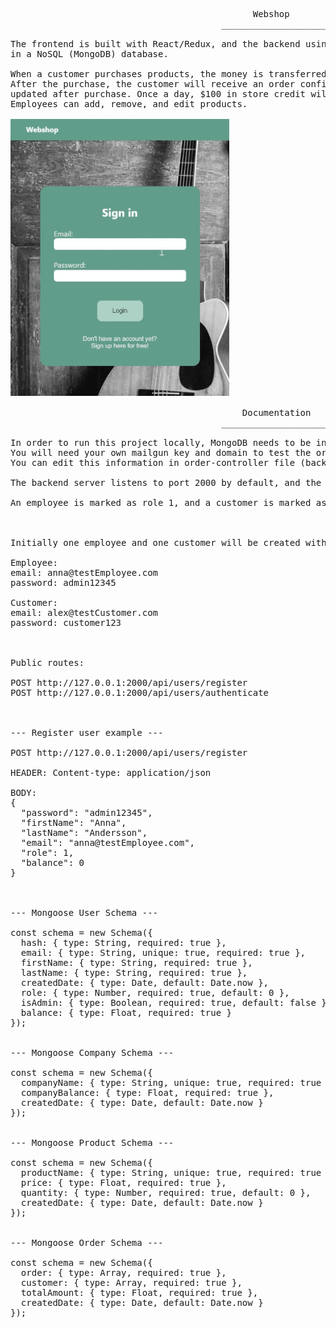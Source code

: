 <pre>
                                              Webshop
                                        _____________________

The frontend is built with React/Redux, and the backend using Express. Information is stored 
in a NoSQL (MongoDB) database.

When a customer purchases products, the money is transferred to the company account. 
After the purchase, the customer will receive an order confirmation email. Product quantities are 
updated after purchase. Once a day, $100 in store credit will be transferred to the clients' account.
Employees can add, remove, and edit products. 

<img src="employee-gif.gif" width="350"/>

                                            Documentation
                                        ______________________

In order to run this project locally, MongoDB needs to be installed.
You will need your own mailgun key and domain to test the order verification email.
You can edit this information in order-controller file (backend -> handlers -> orders).

The backend server listens to port 2000 by default, and the frontend server listens to port 3000.

An employee is marked as role 1, and a customer is marked as role 0.



Initially one employee and one customer will be created with the login details below.

Employee:
email: anna@testEmployee.com
password: admin12345

Customer:
email: alex@testCustomer.com
password: customer123



Public routes:

POST http://127.0.0.1:2000/api/users/register
POST http://127.0.0.1:2000/api/users/authenticate



--- Register user example ---

POST http://127.0.0.1:2000/api/users/register

HEADER: Content-type: application/json

BODY: 
{ 
  "password": "admin12345",
  "firstName": "Anna",
  "lastName": "Andersson",
  "email": "anna@testEmployee.com",
  "role": 1,
  "balance": 0
}



--- Mongoose User Schema ---

const schema = new Schema({
  hash: { type: String, required: true },
  email: { type: String, unique: true, required: true },
  firstName: { type: String, required: true },
  lastName: { type: String, required: true },
  createdDate: { type: Date, default: Date.now },
  role: { type: Number, required: true, default: 0 },
  isAdmin: { type: Boolean, required: true, default: false },
  balance: { type: Float, required: true }
});


--- Mongoose Company Schema ---

const schema = new Schema({
  companyName: { type: String, unique: true, required: true },
  companyBalance: { type: Float, required: true },
  createdDate: { type: Date, default: Date.now }
});


--- Mongoose Product Schema ---

const schema = new Schema({
  productName: { type: String, unique: true, required: true },
  price: { type: Float, required: true },
  quantity: { type: Number, required: true, default: 0 },
  createdDate: { type: Date, default: Date.now }
});


--- Mongoose Order Schema ---

const schema = new Schema({
  order: { type: Array, required: true },
  customer: { type: Array, required: true },
  totalAmount: { type: Float, required: true },
  createdDate: { type: Date, default: Date.now }
});
</pre>